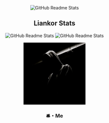 <p align="center">
 <img width="100px" src="https://res.cloudinary.com/anuraghazra/image/upload/v1594908242/logo_ccswme.svg" align="center" alt="GitHub Readme Stats" />
 <h2 align="center">Liankor Stats</h2>
</p>
<p align="center">
 <img width="400px" src="https://github-readme-stats.vercel.app/api?username=liankorExe&show_icons=true&theme=radical" align="center" alt="GitHub Readme Stats" />
 
 <img width="400px" src="https://github-readme-stats.vercel.app/api/top-langs/?username=liankorExe&layout=compact" align="center" alt="GitHub Readme Stats" />
</p>
<p align="center">
 <img width="200px" src="https://github.com/liankorExe/liankorExe/blob/main/pp.jpg" border-radius="30px" align="center" alt="GitHub Readme Stats" />
 <h3 align="center">🛎・Me</h3>
</p>
